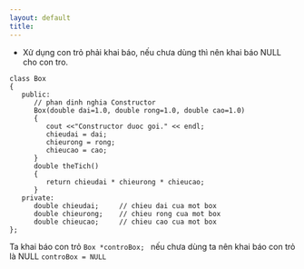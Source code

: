 ```yaml
---
layout: default
title: 
---
```


- Xử dụng con trỏ phải khai báo, nếu chưa dùng thì nên khai báo NULL cho con tro.

```
class Box
{
   public:
      // phan dinh nghia Constructor
      Box(double dai=1.0, double rong=1.0, double cao=1.0)
      {
         cout <<"Constructor duoc goi." << endl;
         chieudai = dai;
         chieurong = rong;
         chieucao = cao;
      }
      double theTich()
      {
         return chieudai * chieurong * chieucao;
      }
   private:
      double chieudai;     // chieu dai cua mot box
      double chieurong;    // chieu rong cua mot box
      double chieucao;     // chieu cao cua mot box
};

```
Ta khai báo con trỏ ```Box *controBox; ``` nếu chưa dùng ta nên khai báo con trỏ là NULL ```controBox = NULL```
